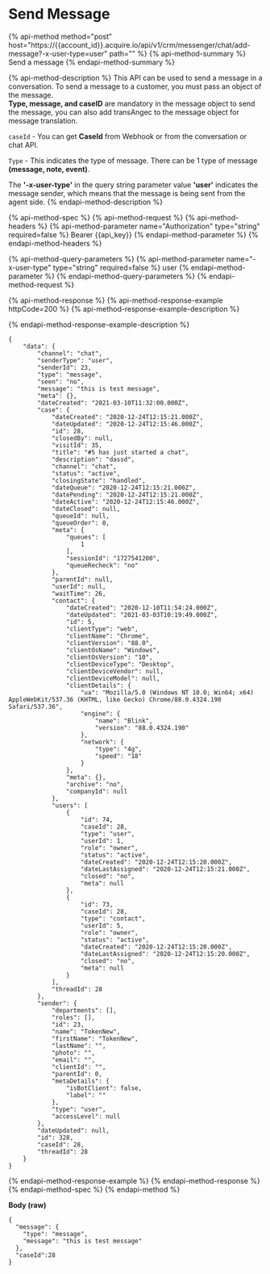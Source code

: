 # Send Message

{% api-method method="post" host="https://{{account\_id}}.acquire.io/api/v1/crm/messenger/chat/add-message?-x-user-type=user" path="" %}
{% api-method-summary %}
Send a message
{% endapi-method-summary %}

{% api-method-description %}
 This API can be used to send a message in a conversation. To send a message to a customer, you must pass an object of the message.  
**Type, message, and caseID** are mandatory in the message object to send the message, you can also add transAngec to the message object for message translation.  
  
`caseId` - You can get **CaseId** from Webhook or from the conversation or chat API.  
  
`Type` - This indicates the type of message. There can be 1 type of message **\(message, note, event\)**.  
  
The **'-x-user-type'** in the query string parameter value **'user'** indicates the message sender, which means that the message is being sent from the agent side.
{% endapi-method-description %}

{% api-method-spec %}
{% api-method-request %}
{% api-method-headers %}
{% api-method-parameter name="Authorization" type="string" required=false %}
Bearer {{api\_key}}
{% endapi-method-parameter %}
{% endapi-method-headers %}

{% api-method-query-parameters %}
{% api-method-parameter name="-x-user-type" type="string" required=false %}
user
{% endapi-method-parameter %}
{% endapi-method-query-parameters %}
{% endapi-method-request %}

{% api-method-response %}
{% api-method-response-example httpCode=200 %}
{% api-method-response-example-description %}

{% endapi-method-response-example-description %}

```
{
    "data": {
        "channel": "chat",
        "senderType": "user",
        "senderId": 23,
        "type": "message",
        "seen": "no",
        "message": "this is test message",
        "meta": {},
        "dateCreated": "2021-03-10T11:32:00.000Z",
        "case": {
            "dateCreated": "2020-12-24T12:15:21.000Z",
            "dateUpdated": "2020-12-24T12:15:46.000Z",
            "id": 28,
            "closedBy": null,
            "visitId": 35,
            "title": "#5 has just started a chat",
            "description": "dassd",
            "channel": "chat",
            "status": "active",
            "closingState": "handled",
            "dateQueue": "2020-12-24T12:15:21.000Z",
            "datePending": "2020-12-24T12:15:21.000Z",
            "dateActive": "2020-12-24T12:15:46.000Z",
            "dateClosed": null,
            "queueId": null,
            "queueOrder": 0,
            "meta": {
                "queues": [
                    1
                ],
                "sessionId": "1727541200",
                "queueRecheck": "no"
            },
            "parentId": null,
            "userId": null,
            "waitTime": 26,
            "contact": {
                "dateCreated": "2020-12-10T11:54:24.000Z",
                "dateUpdated": "2021-03-03T10:19:49.000Z",
                "id": 5,
                "clientType": "web",
                "clientName": "Chrome",
                "clientVersion": "88.0",
                "clientOsName": "Windows",
                "clientOsVersion": "10",
                "clientDeviceType": "Desktop",
                "clientDeviceVendor": null,
                "clientDeviceModel": null,
                "clientDetails": {
                    "ua": "Mozilla/5.0 (Windows NT 10.0; Win64; x64) AppleWebKit/537.36 (KHTML, like Gecko) Chrome/88.0.4324.190 Safari/537.36",
                    "engine": {
                        "name": "Blink",
                        "version": "88.0.4324.190"
                    },
                    "network": {
                        "type": "4g",
                        "speed": "18"
                    }
                },
                "meta": {},
                "archive": "no",
                "companyId": null
            },
            "users": [
                {
                    "id": 74,
                    "caseId": 28,
                    "type": "user",
                    "userId": 1,
                    "role": "owner",
                    "status": "active",
                    "dateCreated": "2020-12-24T12:15:20.000Z",
                    "dateLastAssigned": "2020-12-24T12:15:21.000Z",
                    "closed": "no",
                    "meta": null
                },
                {
                    "id": 73,
                    "caseId": 28,
                    "type": "contact",
                    "userId": 5,
                    "role": "owner",
                    "status": "active",
                    "dateCreated": "2020-12-24T12:15:20.000Z",
                    "dateLastAssigned": "2020-12-24T12:15:20.000Z",
                    "closed": "no",
                    "meta": null
                }
            ],
            "threadId": 28
        },
        "sender": {
            "departments": [],
            "roles": [],
            "id": 23,
            "name": "TokenNew",
            "firstName": "TokenNew",
            "lastName": "",
            "photo": "",
            "email": "",
            "clientId": "",
            "parentId": 0,
            "metaDetails": {
                "isBotClient": false,
                "label": ""
            },
            "type": "user",
            "accessLevel": null
        },
        "dateUpdated": null,
        "id": 328,
        "caseId": 28,
        "threadId": 28
    }
}
```
{% endapi-method-response-example %}
{% endapi-method-response %}
{% endapi-method-spec %}
{% endapi-method %}

**Body \(raw\)**

```text
{
  "message": {
    "type": "message",
    "message": "this is test message"
  },
  "caseId":28
}
```

